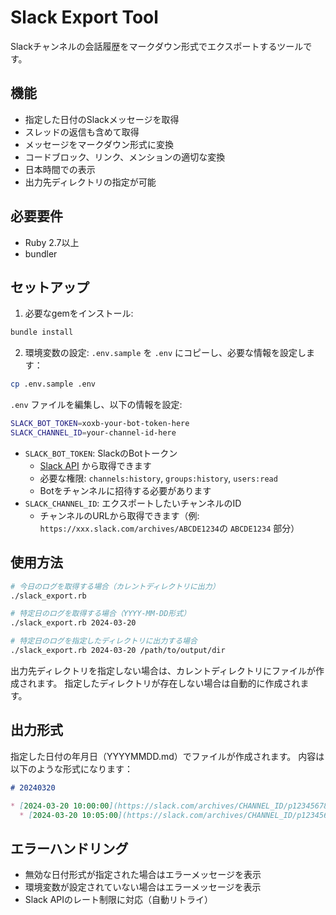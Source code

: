 # Slack Export Tool

Slackチャンネルの会話履歴をマークダウン形式でエクスポートするツールです。

## 機能

- 指定した日付のSlackメッセージを取得
- スレッドの返信も含めて取得
- メッセージをマークダウン形式に変換
- コードブロック、リンク、メンションの適切な変換
- 日本時間での表示
- 出力先ディレクトリの指定が可能

## 必要要件

- Ruby 2.7以上
- bundler

## セットアップ

1. 必要なgemをインストール:
```bash
bundle install
```

2. 環境変数の設定:
`.env.sample` を `.env` にコピーし、必要な情報を設定します：

```bash
cp .env.sample .env
```

`.env` ファイルを編集し、以下の情報を設定:
```bash
SLACK_BOT_TOKEN=xoxb-your-bot-token-here
SLACK_CHANNEL_ID=your-channel-id-here
```

- `SLACK_BOT_TOKEN`: SlackのBotトークン
  - [Slack API](https://api.slack.com/apps) から取得できます
  - 必要な権限: `channels:history`, `groups:history`, `users:read`
  - Botをチャンネルに招待する必要があります
- `SLACK_CHANNEL_ID`: エクスポートしたいチャンネルのID
  - チャンネルのURLから取得できます（例: `https://xxx.slack.com/archives/ABCDE1234`の `ABCDE1234` 部分）

## 使用方法

```bash
# 今日のログを取得する場合（カレントディレクトリに出力）
./slack_export.rb

# 特定日のログを取得する場合（YYYY-MM-DD形式）
./slack_export.rb 2024-03-20

# 特定日のログを指定したディレクトリに出力する場合
./slack_export.rb 2024-03-20 /path/to/output/dir
```

出力先ディレクトリを指定しない場合は、カレントディレクトリにファイルが作成されます。
指定したディレクトリが存在しない場合は自動的に作成されます。

## 出力形式

指定した日付の年月日（YYYYMMDD.md）でファイルが作成されます。
内容は以下のような形式になります：

```markdown
# 20240320

* [2024-03-20 10:00:00](https://slack.com/archives/CHANNEL_ID/p1234567890) @ユーザー名 : メッセージ本文
  * [2024-03-20 10:05:00](https://slack.com/archives/CHANNEL_ID/p1234567891) @ユーザー名 : スレッド返信
```

## エラーハンドリング

- 無効な日付形式が指定された場合はエラーメッセージを表示
- 環境変数が設定されていない場合はエラーメッセージを表示
- Slack APIのレート制限に対応（自動リトライ） 